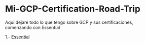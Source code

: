 # Mi-GCP-Certification-Road-Trip
Aqui dejare todo lo que tengo sobre GCP y sus certificaciones, comenzando con Essential

1.- [Essential](../essential.html)
